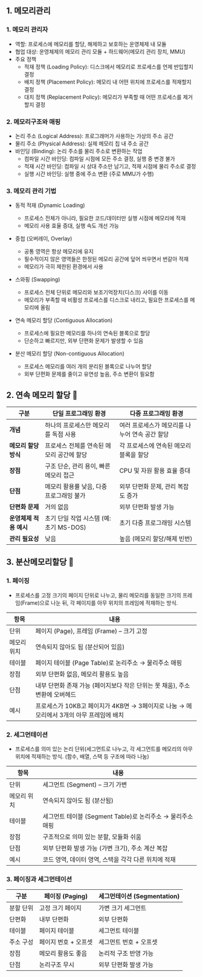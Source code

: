 ## 1. 메모리관리

### 1. 메모리 관리자
- 역할: 프로세스에 메모리를 할당, 해제하고 보호하는 운영체제 내 모듈
- 협업 대상: 운영체제의 메모리 관리 모듈 + 하드웨어(메모리 관리 장치, MMU)
- 주요 정책
    - 적재 정책 (Loading Policy): 디스크에서 메모리로 프로세스를 언제 반입할지 결정
    - 배치 정책 (Placement Policy): 메모리 내 어떤 위치에 프로세스를 적재할지 결정
    - 대치 정책 (Replacement Policy): 메모리가 부족할 때 어떤 프로세스를 제거할지 결정

### 2. 메모리구조와 매핑
- 논리 주소 (Logical Address): 프로그래머가 사용하는 가상의 주소 공간
- 물리 주소 (Physical Address): 실제 메모리 칩 내 주소 공간
- 바인딩 (Binding): 논리 주소를 물리 주소로 변환하는 작업
    - 컴파일 시간 바인딩: 컴파일 시점에 모든 주소 결정, 실행 중 변경 불가
    - 적재 시간 바인딩: 컴파일 시 상대 주소만 남기고, 적재 시점에 물리 주소로 결정
    - 실행 시간 바인딩: 실행 중에 주소 변환 (주로 MMU가 수행)

### 3. 메모리 관리 기법
- 동적 적재 (Dynamic Loading)
    - 프로세스 전체가 아니라, 필요한 코드/데이터만 실행 시점에 메모리에 적재
    - 메모리 사용 효율 증대, 실행 속도 개선 가능

- 중첩 (오버레이, Overlay)
    - 공통 영역은 항상 메모리에 유지
    - 필수적이지 않은 영역들은 한정된 메모리 공간에 덮어 씌우면서 번갈아 적재
    - 메모리가 극히 제한된 환경에서 사용

- 스와핑 (Swapping)
    - 프로세스 전체 단위로 메모리와 보조기억장치(디스크) 사이를 이동
    - 메모리가 부족할 때 비활성 프로세스를 디스크로 내리고, 필요한 프로세스를 메모리에 올림

- 연속 메모리 할당 (Contiguous Allocation)
    - 프로세스에 필요한 메모리를 하나의 연속된 블록으로 할당
    - 단순하고 빠르지만, 외부 단편화 문제가 발생할 수 있음

- 분산 메모리 할당 (Non-contiguous Allocation)
    - 프로세스 메모리를 여러 개의 분리된 블록으로 나누어 할당
    - 외부 단편화 문제를 줄이고 유연성 높음, 주소 변환이 필요함

## 2. 연속 메모리 할당 🔖
| 구분             | 단일 프로그래밍 환경 | 다중 프로그래밍 환경                |
| -------------- | --------------------------- | -------------------------- |
| **개념**         | 하나의 프로세스만 메모리를 독점 사용        | 여러 프로세스가 메모리를 나누어 연속 공간 할당 |
| **메모리 할당 방식**  | 프로세스 전체를 연속된 메모리 공간에 할당     | 각 프로세스에 연속된 메모리 블록을 할당     |
| **장점**         | 구조 단순, 관리 용이, 빠른 메모리 접근     | CPU 및 자원 활용 효율 증대          |
| **단점**         | 메모리 활용률 낮음, 다중 프로그래밍 불가     | 외부 단편화 문제, 관리 복잡도 증가       |
| **단편화 문제**     | 거의 없음                       | 외부 단편화 발생 가능               |
| **운영체제 적용 예시** | 초기 단일 작업 시스템 (예: 초기 MS-DOS) | 초기 다중 프로그래밍 시스템            |
| **관리 필요성**     | 낮음| 높음 (메모리 할당/해제 빈번)          |

## 3. 분산메모리할당 🔖
### 1. 페이징
- 프로세스를 고정 크기의 페이지 단위로 나누고, 물리 메모리를 동일한 크기의 프레임(Frame)으로 나눈 뒤, 각 페이지를 아무 위치의 프레임에 적재하는 방식.

| 항목       | 내용                                                      |
| -------- | ------------------------------------------------------- |
| 단위     | 페이지 (Page), 프레임 (Frame) – 크기 고정|
| 메모리 위치 | 연속되지 않아도 됨 (분산되어 있음)|
| 테이블    | 페이지 테이블 (Page Table)로 논리주소 → 물리주소 매핑|
| 장점     | 외부 단편화 없음, 메모리 활용도 높음|
| 단점     | 내부 단편화 존재 가능 (페이지보다 작은 단위는 못 채움), 주소변환에 오버헤드|
| 예시       | 프로세스가 10KB고 페이지가 4KB면 → 3페이지로 나눔 → 메모리에서 3개의 아무 프레임에 배치 |

### 2. 세그먼테이션
- 프로세스를 의미 있는 논리 단위(세그먼트로 나누고, 각 세그먼트를 메모리의 아무 위치에 적재하는 방식. (함수, 배열, 스택 등 구조에 따라 나눔)

| 항목  | 내용                                       |
| --- | ---------------------------------------- |
| 단위  | 세그먼트 (Segment) – 크기 가변                   |
| 메모리 위치 | 연속되지 않아도 됨 (분산됨)                         |
| 테이블 | 세그먼트 테이블 (Segment Table)로 논리주소 → 물리주소 매핑 |
| 장점  | 구조적으로 의미 있는 분할, 모듈화 쉬움                   |
|  단점 | 외부 단편화 발생 가능 (가변 크기), 주소 계산 복잡           |
| 예시  | 코드 영역, 데이터 영역, 스택을 각각 다른 위치에 적재          |

### 3. 페이징과 세그먼테이션
| 구분    | 페이징 (Paging) | 세그먼테이션 (Segmentation) |
| ----- | ------------ | --------------------- |
| 분할 단위 | 고정 크기 페이지    | 가변 크기 세그먼트            |
| 단편화   | 내부 단편화       | 외부 단편화                |
| 테이블   | 페이지 테이블      | 세그먼트 테이블              |
| 주소 구성 | 페이지 번호 + 오프셋 | 세그먼트 번호 + 오프셋         |
| 장점    | 메모리 활용도 좋음   | 논리적 구조 반영 가능          |
| 단점    | 논리구조 무시      | 외부 단편화 발생 가능          |
